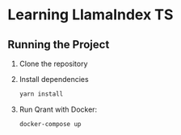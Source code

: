 # Learning LlamaIndex TS

## Running the Project

1. Clone the repository

1. Install dependencies
    ```bash
    yarn install
    ```

1. Run Qrant with Docker:
    ```bash
    docker-compose up
    ``` 
